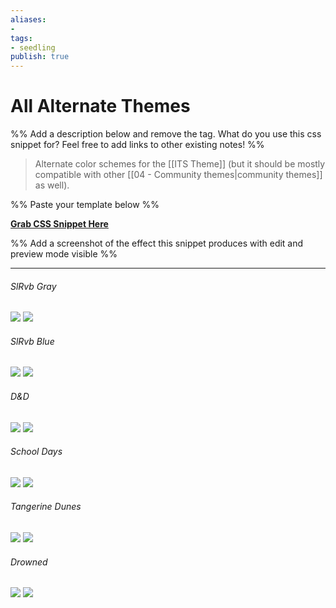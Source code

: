 ```yaml
---
aliases: 
- 
tags:
- seedling
publish: true
---
```


# All Alternate Themes

%% Add a description below and remove the tag. What do you use this css snippet for? Feel free to add links to other existing notes! %% 

> Alternate color schemes for the [[ITS Theme]] (but it should be mostly compatible with other [[04 - Community themes|community themes]] as well).

%% Paste your template below %%

[**Grab CSS Snippet Here**](https://github.com/SlRvb/Obsidian--ITS-Theme/blob/main/Theme%20-%20All%20Alternate%20Themes.css)

%% Add a screenshot of the effect this snippet produces with edit and preview mode visible %%

---
###### SlRvb Gray
![](https://github.com/SlRvb/Obsidian--ITS-Theme/raw/main/Images/Theme-SlRvb-Gray--Darkmode.png) 
![](https://github.com/SlRvb/Obsidian--ITS-Theme/raw/main/Images/Theme-SlRvb-Gray--Lightmode.png)

###### SlRvb Blue
![](https://github.com/SlRvb/Obsidian--ITS-Theme/raw/main/Images/Theme-SlRvb-Blue--Darkmode.png)
![](https://github.com/SlRvb/Obsidian--ITS-Theme/raw/main/Images/Theme-SlRvb-Blue--Lightmode.png)

###### D&D
![](https://github.com/SlRvb/Obsidian--ITS-Theme/raw/main/Images/Theme-DnD--Darkmode.png)
![](https://github.com/SlRvb/Obsidian--ITS-Theme/raw/main/Images/Theme-DnD--Lightmode.png)

###### School Days
![](https://github.com/SlRvb/Obsidian--ITS-Theme/raw/main/Images/Theme-School-Days--Darkmode.png)
![](https://github.com/SlRvb/Obsidian--ITS-Theme/raw/main/Images/Theme-School-Days--Lightmode.png)

###### Tangerine Dunes
![](https://github.com/SlRvb/Obsidian--ITS-Theme/raw/main/Images/Theme-Tangerine-Dunes--Darkmode.png)
![](https://github.com/SlRvb/Obsidian--ITS-Theme/raw/main/Images/Theme-Tangerine-Dunes--Lightmode.png)

###### Drowned
![](https://github.com/SlRvb/Obsidian--ITS-Theme/raw/main/Images/Theme-Drowned--Darkmode.png)
![](https://github.com/SlRvb/Obsidian--ITS-Theme/raw/main/Images/Theme-Drowned--Lightmode.png)